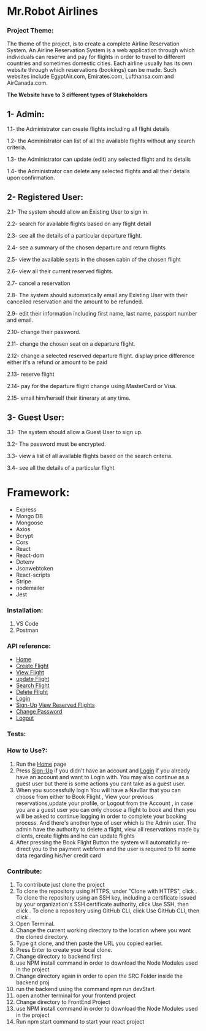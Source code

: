 # Mr.Robot Airlines

### Project Theme: 
The theme of the project, is to create a complete Airline Reservation System. An Airline
Reservation System is a web application through which individuals can reserve and pay
for flights in order to travel to different countries and sometimes domestic cities. Each
airline usually has its own website through which reservations (bookings) can be made.
Such websites include EgyptAir.com, Emirates.com, Lufthansa.com and AirCanada.com.

**The Website have to 3 different types of Stakeholders**

## 1- Admin:

1.1- the Administrator can create flights including all flight details 

1.2- the Administrator can list of all the available flights without any search criteria.

1.3- the Administrator can update (edit) any selected flight and its details 

1.4- the Administrator can delete any selected flights and all their details upon confirmation.



## 2- Registered User:

2.1- The system should allow an Existing User to sign in.

2.2- search for available flights based on any flight detail

2.3- see all the details of a particular departure flight.

2.4- see a summary of the chosen departure and return flights

2.5- view the available seats in the chosen cabin of the chosen flight

2.6- view all their current reserved flights.

2.7- cancel a reservation

2.8- The system should automatically email any Existing User with their cancelled reservation and the amount to be refunded.

2.9- edit their information including first name, last name, passport number and email.

2.10- change their password.

2.11- change the chosen seat on a departure flight.

2.12- change a selected reserved departure flight. display price difference either it's a refund or amount to be paid

2.13- reserve flight

2.14- pay for the departure flight change using MasterCard or Visa.

2.15- email him/herself their itinerary at any time.







## 3- Guest User:

3.1- The system should allow a Guest User to sign up.

3.2- The password must be encrypted.

3.3- view a list of all available flights based on the search criteria.

3.4- see all the details of a particular flight







# Framework:

- Express
- Mongo DB
- Mongoose
- Axios
- Bcrypt
- Cors
- React
- React-dom
- Dotenv
- Jsonwebtoken
- React-scripts
- Stripe
- nodemailer
- Jest





### Installation: 
1. VS Code
2. Postman



### API reference:

- [Home](http://localhost:3000)
- [Create Flight](http://localhost:3000/CreateFlight)
- [View Flight](http://localhost:3000/ViewFlights)
- [update Flight](http://localhost:3000/updateFlight)
- [Search Flight](http://localhost:3000/SearchFinal)
- [Delete Flight](http://localhost:3000/deleteFlight)
- [Login](http://localhost:3000/Login)
- [Sign-Up](http://localhost:3000/Registration)
[View Reserved Flights](http://localhost:3000/Viewreservedflights)
- [Change Password](http://localhost:3000/ChangePassword)
- [Logout](http://localhost:3000/logout)

### Tests:


### How to Use?:

1. Run the [Home](http://localhost:3000) page 
1. Press [Sign-Up](http://localhost:3000/Registration) if you didn't have an account and [Login](http://localhost:3000/Login) if you already have an account and want to Login with. You may also continue as a guest user but there is some actions you cant take as a guest user.
1. When you successfully login You will have a NavBar that you can choose from either to Book Flight , View your previous reservations,update your profile, or Logout from the Account , in case you are a guest user you can only choose a flight to book and then you will be asked to continue logging in order to complete your booking process. And there's another type of user which is the Admin user.
The admin have the authority to delete a flight, view all reservations made by clients, create flights and he can update flights
1. After pressing the Book Flight Button the system will automaticlly re-direct you to the payment webform and the user is required to fill some data regarding his/her credit card

### Contribute:
1. To contribute just clone the project
2. To clone the repository using HTTPS, under "Clone with HTTPS", click . To clone the repository using an SSH key, including a certificate issued by your organization's SSH certificate authority, click Use SSH, then click . To clone a repository using GitHub CLI, click Use GitHub CLI, then click .
3. Open Terminal.
4. Change the current working directory to the location where you want the cloned directory.
5. Type git clone, and then paste the URL you copied earlier.
6. Press Enter to create your local clone.
7. Change directory to backend first
8. use NPM install command in order to download the Node Modules used in the project
9. Change directory again in order to open the SRC Folder inside the backend proj
10. run the backend using the command npm run devStart
11. open another terminal for your frontend project
12. Change directory to FrontEnd Project
13. use NPM install command in order to download the Node Modules used in the project
14. Run npm start command to start your react project




